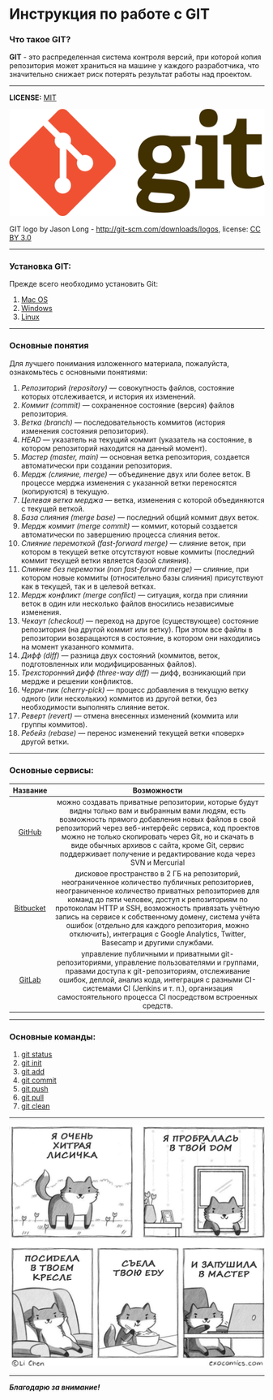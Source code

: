 # Инструкция по работе с GIT

### **Что такое GIT?**

 **GIT** - это распределенная система контроля версий, при которой копия репозитория может храниться на машине у каждого разработчика, что значительно снижает риск потерять результат работы над проектом.

 ---

**LICENSE:** [MIT](./license.md)

![git-logo](./assets/git-logo.png)

GIT logo by Jason Long - http://git-scm.com/downloads/logos, license: [CC BY 3.0](https://creativecommons.org/licenses/by/3.0/)

---

### **Установка GIT:**

Прежде всего необходимо установить Git:

1. [Mac OS](./macOS.md)
2. [Windows](https://git-scm.com/download/win)
3. [Linux](./linux.md)

---

### **Основные понятия**

Для лучшего понимания изложенного материала, пожалуйста, ознакомьтесь с основными понятиями:

1. *Репозиторий (repository)* — совокупность файлов, состояние которых отслеживается, и история их изменений.
2. *Коммит (commit)* — сохраненное состояние (версия) файлов репозитория.
3. *Ветка (branch)* — последовательность коммитов (история изменения состояния репозитория).
4. *HEAD* — указатель на текущий коммит (указатель на состояние, в котором репозиторий находится на данный момент).
5. *Мастер (master, main)* — основная ветка репозитория, создается автоматически при создании репозитория.
6. *Мердж (слияние, merge)* — объединение двух или более веток. В процессе мерджа изменения с указанной ветки переносятся (копируются) в текущую.
7. *Целевая ветка мерджа* — ветка, изменения с которой объединяются с текущей веткой.
8. *База слияния (merge base)* — последний общий коммит двух веток.
9. *Мердж коммит (merge commit)* — коммит, который создается автоматически по завершению процесса слияния веток. 
10. *Слияние перемоткой (fast-forward merge)* — слияние веток, при котором в текущей ветке отсутствуют новые коммиты (последний коммит текущей ветки является базой слияния).
11. *Слияние без перемотки (non fast-forward merge)* — слияние, при котором новые коммиты (относительно базы слияния) присутствуют как в текущей, так и в целевой ветках.
12. *Мердж конфликт (merge conflict)* — ситуация, когда при слиянии веток в один или несколько файлов вносились независимые изменения.
12. *Чекаут (checkout)* — переход на другое (существующее) состояние репозитория (на другой коммит или ветку). При этом все файлы в репозитории возвращаются в состояние, в котором они находились на момент указанного коммита. 
13. *Дифф (diff)* — разница двух состояний (коммитов, веток, подготовленных или модифицированных файлов).
14. *Трехсторонний дифф (three-way diff)* — дифф, возникающий при мердже и решении конфликтов. 
15. *Черри-пик (cherry-pick)* — процесс добавления в текущую ветку одного (или нескольких) коммитов из другой ветки, без необходимости выполнять слияние веток.
16. *Реверт (revert)* — отмена внесенных изменений (коммита или группы коммитов). 
17. *Ребейз (rebase)* — перенос изменений текущей ветки «поверх» другой ветки. 

---

### **Основные сервисы:**

|Название|Возможности 
| :---:|:---:
|[GitHub](https://github.com/)|можно создавать приватные репозитории, которые будут видны только вам и выбранным вами людям, есть возможность прямого добавления новых файлов в свой репозиторий через веб-интерфейс сервиса, код проектов можно не только скопировать через Git, но и скачать в виде обычных архивов с сайта, кроме Git, сервис поддерживает получение и редактирование кода через SVN и Mercurial
|[Bitbucket](https://bitbucket.org/)|дисковое пространство в 2 ГБ на репозиторий, неограниченное количество публичных репозиториев, неограниченное количество приватных репозиториев для команд до пяти человек, доступ к репозиториям по протоколам HTTP и SSH, возможность привязать учётную запись на сервисе к собственному домену, система учёта ошибок (отдельно для каждого репозитория, можно отключить), интеграция с Google Analytics, Twitter, Basecamp и другими службами.
|[GitLab](https://about.gitlab.com/)|управление публичными и приватными git-репозиториями, управление пользователями и группами, правами доступа к git-репозиториям, отслеживание ошибок, деплой, анализ кода, интеграция с разными CI-системами CI (Jenkins и т. п.), организация самостоятельного процесса CI посредством встроенных средств.

---

### **Основные команды:**

1. [git status](./status.md)
2. [git init](./init.md)
3. [git add](./add.md)
4. [git commit](./commit.md)
5. [git push](./push.md)
6. [git pull](./pull.md)
7. [git clean](./clean.md)

---

![lise](/assets/lise.png)

---

***Благодарю за внимание!***

